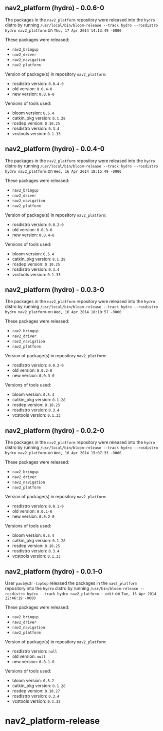 ## nav2_platform (hydro) - 0.0.6-0

The packages in the `nav2_platform` repository were released into the `hydro` distro by running `/usr/local/bin/bloom-release --track hydro --rosdistro hydro nav2_platform` on `Thu, 17 Apr 2014 14:13:49 -0000`

These packages were released:
- `nav2_bringup`
- `nav2_driver`
- `nav2_navigation`
- `nav2_platform`

Version of package(s) in repository `nav2_platform`:
- rosdistro version: `0.0.4-0`
- old version: `0.0.4-0`
- new version: `0.0.6-0`

Versions of tools used:
- bloom version: `0.5.4`
- catkin_pkg version: `0.1.28`
- rosdep version: `0.10.25`
- rosdistro version: `0.3.4`
- vcstools version: `0.1.33`


## nav2_platform (hydro) - 0.0.4-0

The packages in the `nav2_platform` repository were released into the `hydro` distro by running `/usr/local/bin/bloom-release --track hydro --rosdistro hydro nav2_platform` on `Wed, 16 Apr 2014 18:15:49 -0000`

These packages were released:
- `nav2_bringup`
- `nav2_driver`
- `nav2_navigation`
- `nav2_platform`

Version of package(s) in repository `nav2_platform`:
- rosdistro version: `0.0.2-0`
- old version: `0.0.3-0`
- new version: `0.0.4-0`

Versions of tools used:
- bloom version: `0.5.4`
- catkin_pkg version: `0.1.28`
- rosdep version: `0.10.25`
- rosdistro version: `0.3.4`
- vcstools version: `0.1.33`


## nav2_platform (hydro) - 0.0.3-0

The packages in the `nav2_platform` repository were released into the `hydro` distro by running `/usr/local/bin/bloom-release --track hydro --rosdistro hydro nav2_platform` on `Wed, 16 Apr 2014 18:10:57 -0000`

These packages were released:
- `nav2_bringup`
- `nav2_driver`
- `nav2_navigation`
- `nav2_platform`

Version of package(s) in repository `nav2_platform`:
- rosdistro version: `0.0.2-0`
- old version: `0.0.2-0`
- new version: `0.0.3-0`

Versions of tools used:
- bloom version: `0.5.4`
- catkin_pkg version: `0.1.28`
- rosdep version: `0.10.25`
- rosdistro version: `0.3.4`
- vcstools version: `0.1.33`


## nav2_platform (hydro) - 0.0.2-0

The packages in the `nav2_platform` repository were released into the `hydro` distro by running `/usr/local/bin/bloom-release --track hydro --rosdistro hydro nav2_platform` on `Wed, 16 Apr 2014 15:07:33 -0000`

These packages were released:
- `nav2_bringup`
- `nav2_driver`
- `nav2_navigation`
- `nav2_platform`

Version of package(s) in repository `nav2_platform`:
- rosdistro version: `0.0.1-0`
- old version: `0.0.1-0`
- new version: `0.0.2-0`

Versions of tools used:
- bloom version: `0.5.4`
- catkin_pkg version: `0.1.28`
- rosdep version: `0.10.25`
- rosdistro version: `0.3.4`
- vcstools version: `0.1.33`


## nav2_platform (hydro) - 0.0.1-0

User `paul@x3r-laptop` released the packages in the `nav2_platform` repository into the `hydro` distro by running `/usr/bin/bloom-release --rosdistro hydro --track hydro nav2_platform --edit` on `Tue, 15 Apr 2014 22:46:19 -0000`

These packages were released:
- `nav2_bringup`
- `nav2_driver`
- `nav2_navigation`
- `nav2_platform`

Version of package(s) in repository `nav2_platform`:
- rosdistro version: `null`
- old version: `null`
- new version: `0.0.1-0`

Versions of tools used:
- bloom version: `0.5.2`
- catkin_pkg version: `0.1.28`
- rosdep version: `0.10.27`
- rosdistro version: `0.3.4`
- vcstools version: `0.1.33`


nav2_platform-release
=====================
